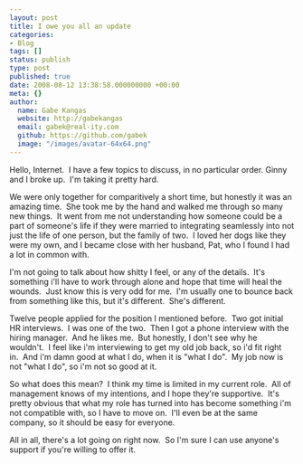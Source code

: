 ```yaml
---
layout: post
title: I owe you all an update
categories:
- Blog
tags: []
status: publish
type: post
published: true
date: 2008-08-12 13:38:58.000000000 +00:00
meta: {}
author:
  name: Gabe Kangas
  website: http://gabekangas
  email: gabek@real-ity.com
  github: https://github.com/gabek
  image: "/images/avatar-64x64.png"
---
```

Hello, Internet.  I have a few topics to discuss, in no particular order. Ginny and I broke up.  I\'m taking it pretty hard.

We were only together for comparitively a short time, but honestly it was an amazing time.  She took me by the hand and walked me through so many new things.  It went from me not understanding how someone could be a part of someone\'s life if they were married to integrating seamlessly into not just the life of one person, but the family of two.  I loved her dogs like they were my own, and I became close with her husband, Pat, who I found I had a lot in common with.

I\'m not going to talk about how shitty I feel, or any of the details.  It\'s something i\'ll have to work through alone and hope that time will heal the wounds.  Just know this is very odd for me.  I\'m usually one to bounce back from something like this, but it\'s different.  She\'s different.

Twelve people applied for the position I mentioned before.  Two got initial HR interviews.  I was one of the two.  Then I got a phone interview with the hiring manager.  And he likes me.  But honestly, I don\'t see why he wouldn\'t.  I feel like i\'m interviewing to get my old job back, so i\'d fit right in.  And i\'m damn good at what I do, when it is \"what I do\".  My job now is not \"what I do\", so i\'m not so good at it.

So what does this mean?  I think my time is limited in my current role.  All of management knows of my intentions, and I hope they\'re supportive.  It\'s pretty obvious that what my role has turned into has become something i\'m not compatible with, so I have to move on.  I\'ll even be at the same company, so it should be easy for everyone.

All in all, there\'s a lot going on right now.  So I\'m sure I can use anyone\'s support if you\'re willing to offer it.
